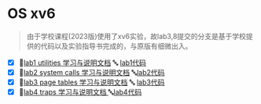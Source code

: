 # OS xv6

> 由于学校课程(2023版)使用了xv6实验，故lab3,8提交的分支是基于学校提供的代码以及实验指导书完成的，与原版有细微出入。

- [x] :page_facing_up:[lab1 utilities 学习与说明文档](./doc/lab1.md)   :abc: [lab1代码](https://github.com/maochiyu1111/OS-xv6/commit/bae8c2b38e33da154e606098fcddcc5cccc38b0f)
- [x] :page_facing_up:[lab2 system calls 学习与说明文档](./doc/lab2.md)  :abc:[lab2代码](https://github.com/maochiyu1111/OS-xv6/commit/7d083aca8d8dff6e1dd1793a759224f5c280be44)
- [x] :page_facing_up:[lab3 page tables 学习与说明文档](./doc/lab3.md) :abc: [lab3代码](https://github.com/maochiyu1111/OS-xv6/commit/0175041758c560dbe4d35142b9ec43231b09c8b4)
- [x] :page_facing_up:[lab4 traps 学习与说明文档 ](./doc/lab4.md)  :abc:[lab4代码](https://github.com/maochiyu1111/OS-xv6/commit/e4e94ed349e9610b5da821b522c5286066cc0036)
